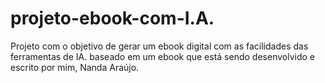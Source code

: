 # projeto-ebook-com-I.A.
 Projeto com o objetivo de gerar um ebook digital com as facilidades das ferramentas de IA. baseado em um ebook que está sendo desenvolvido e escrito por mim, Nanda Araújo.
